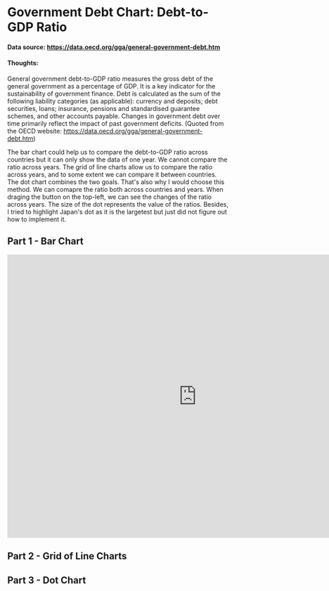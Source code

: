 # Government Debt Chart: Debt-to-GDP Ratio
#### Data source: https://data.oecd.org/gga/general-government-debt.htm

#### Thoughts:  
General government debt-to-GDP ratio measures the gross debt of the general government as a percentage of GDP. It is a key indicator for the sustainability of government finance. Debt is calculated as the sum of the following liability categories (as applicable): currency and deposits; debt securities, loans; insurance, pensions and standardised guarantee schemes, and other accounts payable. Changes in government debt over time primarily reflect the impact of past government deficits. (Quoted from the OECD website: https://data.oecd.org/gga/general-government-debt.htm)  

The bar chart could help us to compare the debt-to-GDP ratio across countries but it can only show the data of one year. We cannot compare the ratio across years. The grid of line charts allow us to compare the ratio across years, and to some extent we can compare it between countries. The dot chart combines the two goals. That's also why I would choose this method. We can comapre the ratio both across countries and years. When draging the button on the top-left, we can see the changes of the ratio across years. The size of the dot represents the value of the ratios. Besides, I tried to highlight Japan's dot as it is the largetest but just did not figure out how to implement it.  

  
## Part 1 - Bar Chart
<iframe src="https://data.oecd.org/chart/6Ode" width="860" height="645" style="border: 0" mozallowfullscreen="true" webkitallowfullscreen="true" allowfullscreen="true"><a href="https://data.oecd.org/chart/6Ode" target="_blank">OECD Chart: General government debt, Total, % of GDP, Annual, 2021</a></iframe>

## Part 2 - Grid of Line Charts
<div class="flourish-embed flourish-chart" data-src="visualisation/11147781"><script src="https://public.flourish.studio/resources/embed.js"></script></div>

## Part 3 - Dot Chart
<div class="flourish-embed flourish-scatter" data-src="visualisation/11148021"><script src="https://public.flourish.studio/resources/embed.js"></script></div>


